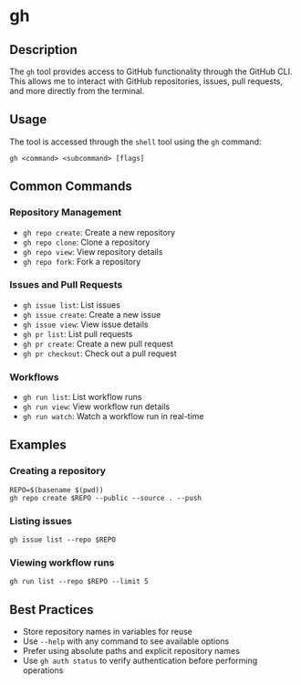 # gh

## Description
The `gh` tool provides access to GitHub functionality through the GitHub CLI. This allows me to interact with GitHub repositories, issues, pull requests, and more directly from the terminal.

## Usage
The tool is accessed through the `shell` tool using the `gh` command:

```shell
gh <command> <subcommand> [flags]
```

## Common Commands

### Repository Management
- `gh repo create`: Create a new repository
- `gh repo clone`: Clone a repository
- `gh repo view`: View repository details
- `gh repo fork`: Fork a repository

### Issues and Pull Requests
- `gh issue list`: List issues
- `gh issue create`: Create a new issue
- `gh issue view`: View issue details
- `gh pr list`: List pull requests
- `gh pr create`: Create a new pull request
- `gh pr checkout`: Check out a pull request

### Workflows
- `gh run list`: List workflow runs
- `gh run view`: View workflow run details
- `gh run watch`: Watch a workflow run in real-time

## Examples

### Creating a repository
```shell
REPO=$(basename $(pwd))
gh repo create $REPO --public --source . --push
```

### Listing issues
```shell
gh issue list --repo $REPO
```

### Viewing workflow runs
```shell
gh run list --repo $REPO --limit 5
```

## Best Practices
- Store repository names in variables for reuse
- Use `--help` with any command to see available options
- Prefer using absolute paths and explicit repository names
- Use `gh auth status` to verify authentication before performing operations
